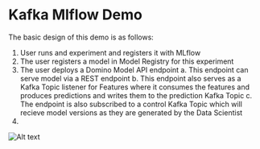# Kafka Mlflow Demo

The basic design of this demo is as follows:

1. User runs and experiment and registers it with MLflow
2. The user registers a model in Model Registry for this experiment
3. The user deploys a Domino Model API endpoint
   a. This endpoint can serve model via a REST endpoint
   b. This endpoint also serves as a Kafka Topic listener for Features where it consumes the features and produces predictions and writes them to the prediction Kafka Topic
   c. The endpoint is also subscribed to a control Kafka Topic which will recieve model versions as they are generated by the Data Scientist
4. 

![Alt text](relative%20path/to/img.jpg?raw=true "Title")
